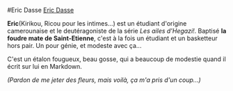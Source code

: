 #Eric Dasse
[Eric Dasse](../images/eric.jpg)

**Eric**(Kirikou, Ricou pour les intimes...) est un étudiant d'origine camerounaise et le deutéragoniste de la série *Les ailes d'Hegazi!*. Baptisé **la foudre mate de Saint-Etienne**, c'est à la fois un étudiant et un basketteur hors pair. Un pour génie, et modeste avec ça...

C'est un étalon fougueux, beau gosse, qui a beaucoup de modestie quand il écrit sur lui en Markdown.

*(Pardon de me jeter des fleurs, mais voilà, ça m'a pris d'un coup...)*
